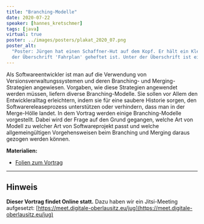 ```yaml
---
title: "Branching-Modelle"
date: 2020-07-22
speaker: [hannes_kretschmer]
tags: [java]
virtual: true
poster: ../images/posters/plakat_2020_07.png
poster_alt:
  "Poster: Jürgen hat einen Schaffner-Hut auf dem Kopf. Er hält ein Klemmbrett in der Hand, auf dem ein Blatt Papier mit
  der Überschrift 'Fahrplan' geheftet ist. Unter der Überschrift ist ein Streckenplan mit Verzweigungen angedeutet."
---
```


Als Softwareentwickler ist man auf die Verwendung von Versionsverwaltungssystemen und deren Branching- und
Merging-Strategien angewiesen. Vorgaben, wie diese Strategien angewendet werden müssen, liefern diverse
Branching-Modelle. Sie sollen vor Allem den Entwickleralltag erleichtern, indem sie für eine saubere Historie sorgen,
den Softwarereleaseprozess unterstützen oder verhindern, dass man in der Merge-Hölle landet. In dem Vortrag werden
einige Branching-Modelle vorgestellt. Dabei wird der Frage auf den Grund gegangen, welche Art von Modell zu welcher Art
von Softwareprojekt passt und welche allgemeingültigen Vorgehensweisen beim Branching und Merging daraus gezogen werden
können.

**Materialien:**

- [Folien zum Vortrag](/downloads/juggr_branching_models.pdf)

---

## Hinweis

**Dieser Vortrag findet Online statt.** Dazu haben wir ein Jitsi-Meeting aufgesetzt:
[https://meet.digitale-oberlausitz.eu/jug](https://meet.digitale-oberlausitz.eu/jug)
